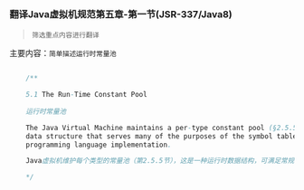 ### 翻译Java虚拟机规范第五章-第一节(JSR-337/Java8)

> `筛选重点内容进行翻译`

主要内容：`简单描述运行时常量池`


```java

    /**

    5.1 The Run-Time Constant Pool
    
    运行时常量池

    The Java Virtual Machine maintains a per-type constant pool (§2.5.5), a run-time
    data structure that serves many of the purposes of the symbol table of a conventional
    programming language implementation.

    Java虚拟机维护每个类型的常量池（第2.5.5节），这是一种运行时数据结构，可满足常规编程语言实现中符号表的许多用途.

    */



```